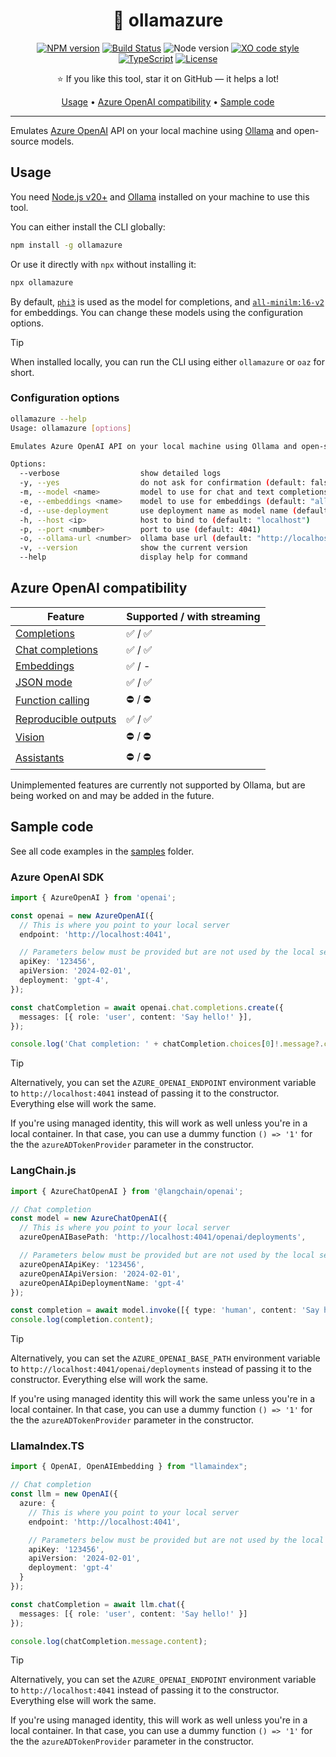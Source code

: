 <div align="center">

<!-- <img src="./logo.png" alt="" align="center" height="64" /> -->

# 🦙 ollamazure

[![NPM version](https://img.shields.io/npm/v/ollamazure.svg?style=flat-square)](https://www.npmjs.com/package/ollamazure)
[![Build Status](https://img.shields.io/github/actions/workflow/status/sinedied/ollamazure/ci.yml?style=flat-square&label=Build)](https://github.com/sinedied/ollamazure/actions)
![Node version](https://img.shields.io/node/v/ollamazure?style=flat-square)
[![XO code style](https://img.shields.io/badge/code_style-XO-5ed9c7?style=flat-square)](https://github.com/sindresorhus/xo)
[![TypeScript](https://img.shields.io/badge/TypeScript-blue?style=flat-square&logo=typescript&logoColor=white)](https://www.typescriptlang.org)
[![License](https://img.shields.io/badge/license-MIT-blue?style=flat-square)](LICENSE)

⭐ If you like this tool, star it on GitHub — it helps a lot!

[Usage](#usage) • [Azure OpenAI compatibility](#azure-openai-compatibility) • [Sample code](#sample-code)

<!-- 
TODO: create image with SDKs calling ollamazure directing to Ollama or Azure OpenAI
-->

</div>

---

Emulates [Azure OpenAI](https://learn.microsoft.com/azure/ai-services/openai/overview) API on your local machine using [Ollama](https://ollama.com) and open-source models.

## Usage

You need [Node.js v20+](https://nodejs.org) and [Ollama](https://ollama.com) installed on your machine to use this tool.

You can either install the CLI globally:

```bash
npm install -g ollamazure
```

Or use it directly with `npx` without installing it:

```bash
npx ollamazure
```

By default, [`phi3`](https://ollama.com/library/phi3) is used as the model for completions, and [`all-minilm:l6-v2`](https://ollama.com/library/all-minilm:l6-v2) for embeddings. You can change these models using the configuration options.

> [!TIP]
> When installed locally, you can run the CLI using either `ollamazure` or `oaz` for short.

### Configuration options

```bash
ollamazure --help
Usage: ollamazure [options]

Emulates Azure OpenAI API on your local machine using Ollama and open-source models.

Options:
  --verbose                  show detailed logs
  -y, --yes                  do not ask for confirmation (default: false)
  -m, --model <name>         model to use for chat and text completions (default: "phi3")
  -e, --embeddings <name>    model to use for embeddings (default: "all-minilm:l6-v2")
  -d, --use-deployment       use deployment name as model name (default: false)
  -h, --host <ip>            host to bind to (default: "localhost")
  -p, --port <number>        port to use (default: 4041)
  -o, --ollama-url <number>  ollama base url (default: "http://localhost:11434")
  -v, --version              show the current version
  --help                     display help for command
```

## Azure OpenAI compatibility

| Feature | Supported / with streaming |
| ------- | -------------------------- |
| [Completions](https://learn.microsoft.com/azure/ai-services/openai/reference#completions) | ✅ / ✅ |
| [Chat completions](https://learn.microsoft.com/azure/ai-services/openai/reference#chat-completions) | ✅ / ✅ |
| [Embeddings](https://learn.microsoft.com/azure/ai-services/openai/reference#embeddings) | ✅ / - |
| [JSON mode](https://learn.microsoft.com/azure/ai-services/openai/how-to/json-mode?tabs=python) | ✅ / ✅ |
| [Function calling](https://learn.microsoft.com/azure/ai-services/openai/how-to/function-calling) | ⛔ / ⛔ |
| [Reproducible outputs](https://learn.microsoft.com/azure/ai-services/openai/how-to/reproducible-output?tabs=pyton) | ✅ / ✅ |
| [Vision](https://learn.microsoft.com/azure/ai-services/openai/how-to/gpt-with-vision?tabs=rest%2Csystem-assigned%2Cresource) | ⛔ / ⛔ |
| [Assistants](https://learn.microsoft.com/azure/ai-services/openai/how-to/assistant) | ⛔ / ⛔ |

Unimplemented features are currently not supported by Ollama, but are being worked on and may be added in the future.

## Sample code

See all code examples in the [samples](samples) folder.

### Azure OpenAI SDK

```typescript
import { AzureOpenAI } from 'openai';

const openai = new AzureOpenAI({
  // This is where you point to your local server
  endpoint: 'http://localhost:4041',

  // Parameters below must be provided but are not used by the local server
  apiKey: '123456',
  apiVersion: '2024-02-01',
  deployment: 'gpt-4',
});

const chatCompletion = await openai.chat.completions.create({
  messages: [{ role: 'user', content: 'Say hello!' }],
});

console.log('Chat completion: ' + chatCompletion.choices[0]!.message?.content);
```

> [!TIP]
> Alternatively, you can set the `AZURE_OPENAI_ENDPOINT` environment variable to `http://localhost:4041` instead of passing it to the constructor. Everything else will work the same.

If you're using managed identity, this will work as well unless you're in a local container. In that case, you can use a dummy function `() => '1'` for the the `azureADTokenProvider` parameter in the constructor.

### LangChain.js

```typescript
import { AzureChatOpenAI } from '@langchain/openai';

// Chat completion
const model = new AzureChatOpenAI({
  // This is where you point to your local server
  azureOpenAIBasePath: 'http://localhost:4041/openai/deployments',

  // Parameters below must be provided but are not used by the local server
  azureOpenAIApiKey: '123456',
  azureOpenAIApiVersion: '2024-02-01',
  azureOpenAIApiDeploymentName: 'gpt-4'
});

const completion = await model.invoke([{ type: 'human', content: 'Say hello!' }]);
console.log(completion.content);
```

> [!TIP]
> Alternatively, you can set the `AZURE_OPENAI_BASE_PATH` environment variable to `http://localhost:4041/openai/deployments` instead of passing it to the constructor. Everything else will work the same.

If you're using managed identity this will work the same unless you're in a local container. In that case, you can use a dummy function `() => '1'` for the the `azureADTokenProvider` parameter in the constructor.

### LlamaIndex.TS

```typescript
import { OpenAI, OpenAIEmbedding } from "llamaindex";

// Chat completion
const llm = new OpenAI({
  azure: {
    // This is where you point to your local server
    endpoint: 'http://localhost:4041',

    // Parameters below must be provided but are not used by the local server
    apiKey: '123456',
    apiVersion: '2024-02-01',
    deployment: 'gpt-4'
  }
});

const chatCompletion = await llm.chat({
  messages: [{ role: 'user', content: 'Say hello!' }]
});

console.log(chatCompletion.message.content);
```

> [!TIP]
> Alternatively, you can set the `AZURE_OPENAI_ENDPOINT` environment variable to `http://localhost:4041` instead of passing it to the constructor. Everything else will work the same.

If you're using managed identity, this will work as well unless you're in a local container. In that case, you can use a dummy function `() => '1'` for the the `azureADTokenProvider` parameter in the constructor.

